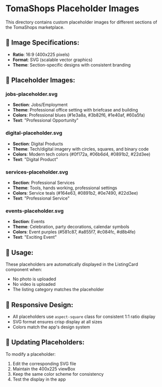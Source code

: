 # TomaShops Placeholder Images

This directory contains custom placeholder images for different sections of the TomaShops marketplace.

## 📐 **Image Specifications:**
- **Ratio**: 16:9 (400x225 pixels)
- **Format**: SVG (scalable vector graphics)
- **Theme**: Section-specific designs with consistent branding

## 🎯 **Placeholder Images:**

### **jobs-placeholder.svg**
- **Section**: Jobs/Employment
- **Theme**: Professional office setting with briefcase and building
- **Colors**: Professional blues (#1e3a8a, #3b82f6, #1e40af, #60a5fa)
- **Text**: "Professional Opportunity"

### **digital-placeholder.svg**
- **Section**: Digital Products
- **Theme**: Tech/digital imagery with circles, squares, and binary code
- **Colors**: Modern tech colors (#0f172a, #06b6d4, #0891b2, #22d3ee)
- **Text**: "Digital Product"

### **services-placeholder.svg**
- **Section**: Professional Services
- **Theme**: Tools, hands working, professional settings
- **Colors**: Service teals (#164e63, #0891b2, #0e7490, #22d3ee)
- **Text**: "Professional Service"

### **events-placeholder.svg**
- **Section**: Events
- **Theme**: Celebration, party decorations, calendar symbols
- **Colors**: Event purples (#581c87, #a855f7, #c084fc, #d8b4fe)
- **Text**: "Exciting Event"

## 🚀 **Usage:**
These placeholders are automatically displayed in the ListingCard component when:
- No photo is uploaded
- No video is uploaded
- The listing category matches the placeholder

## 📱 **Responsive Design:**
- All placeholders use `aspect-square` class for consistent 1:1 ratio display
- SVG format ensures crisp display at all sizes
- Colors match the app's design system

## 🔄 **Updating Placeholders:**
To modify a placeholder:
1. Edit the corresponding SVG file
2. Maintain the 400x225 viewBox
3. Keep the same color scheme for consistency
4. Test the display in the app 